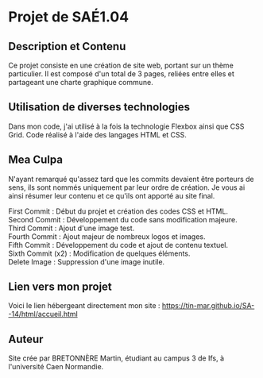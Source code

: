 # Projet de SAÉ1.04

## Description et Contenu  

Ce projet consiste en une création de site web, portant sur un thème particulier. Il est composé d'un total de 3 pages, reliées entre elles et partageant une charte graphique commune.

## Utilisation de diverses technologies

Dans mon code, j'ai utilisé à la fois la technologie Flexbox ainsi que CSS Grid. Code réalisé à l'aide des langages HTML et CSS.

## Mea Culpa

N'ayant remarqué qu'assez tard que les commits devaient être porteurs de sens, ils sont nommés uniquement par leur ordre de création. Je vous ai ainsi résumer leur contenu et ce qu'ils ont apporté au site final.

First Commit : Début du projet et création des codes CSS et HTML.   
Second Commit : Développement du code sans modification majeure.  
Third Commit : Ajout d'une image test.  
Fourth Commit : Ajout majeur de nombreux logos et images.  
Fifth Commit : Développement du code et ajout de contenu textuel.  
Sixth Commit (x2) : Modification de quelques éléments.  
Delete Image : Suppression d'une image inutile.    

## Lien vers mon projet

Voici le lien hébergeant directement mon site : https://tin-mar.github.io/SA--14/html/accueil.html

## Auteur 

Site crée par BRETONNÈRE Martin, étudiant au campus 3 de Ifs, à l'université Caen Normandie.
